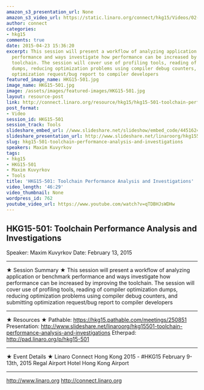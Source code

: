 ```yaml
---
amazon_s3_presentation_url: None
amazon_s3_video_url: https://static.linaro.org/connect/hkg15/Videos/02-13-Friday/160030%20HKG%2015%20501%20Toolchain%20Performance%20analysis%20and%20Investigations.mp4
author: connect
categories:
- hkg15
comments: true
date: 2015-04-23 15:36:20
excerpt: This session will present a workflow of analyzing application or benchmark
  performance and ways investigate how performance can be increased by improving the
  toolchain. The session will cover use of profiling tools, reading of compiler optimization
  dumps, reducing optimization problems using compiler debug counters, and submitting
  optimization request/bug report to compiler developers
featured_image_name: HKG15-501.jpg
image_name: HKG15-501.jpg
image: /assets/images/featured-images/HKG15-501.jpg
layout: resource-post
link: http://connect.linaro.org/resource/hkg15/hkg15-501-toolchain-performance-analysis-and-investigations/
post_format:
- Video
session_id: HKG15-501
session_track: Tools
slideshare_embed_url: //www.slideshare.net/slideshow/embed_code/44516240
slideshare_presentation_url: http://www.slideshare.net/linaroorg/hkg15501-toolchain-performance-analysis-and-investigations
slug: hkg15-501-toolchain-performance-analysis-and-investigations
speakers: Maxim Kuvyrkov
tags:
- hkg15
- HKG15-501
- Maxim Kuvyrkov
- Tools
title: 'HKG15-501: Toolchain Performance Analysis and Investigations'
video_length: '46:29'
video_thumbnail: None
wordpress_id: 762
youtube_video_url: https://www.youtube.com/watch?v=qTDBHJsWDHw
---
```


## HKG15-501: Toolchain Performance Analysis and Investigations

Speaker: Maxim Kuvyrkov
Date: February 13, 2015

---

★ Session Summary ★
This session will present a workflow of analyzing application or benchmark performance and ways investigate how performance can be increased by improving the toolchain. The session will cover use of profiling tools, reading of compiler optimization dumps, reducing optimization problems using compiler debug counters, and submitting optimization request/bug report to compiler developers

---

★ Resources ★
Pathable: https://hkg15.pathable.com/meetings/250851
Presentation: http://www.slideshare.net/linaroorg/hkg15501-toolchain-performance-analysis-and-investigations
Etherpad: http://pad.linaro.org/p/hkg15-501

---

★ Event Details ★
Linaro Connect Hong Kong 2015 - #HKG15
February 9-13th, 2015
Regal Airport Hotel Hong Kong Airport

---

http://www.linaro.org
http://connect.linaro.org